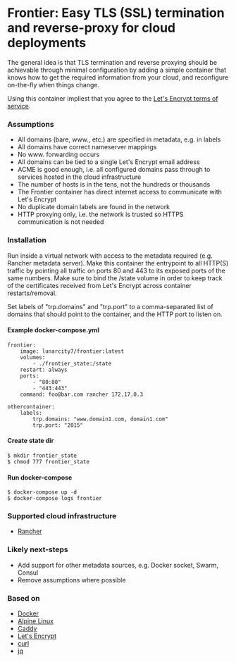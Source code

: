 # Frontier: Easy TLS (SSL) termination and reverse-proxy for cloud deployments

The general idea is that TLS termination and reverse proxying should be
achievable through minimal configuration by adding a simple container that knows
how to get the required information from your cloud, and reconfigure on-the-fly
when things change.

Using this container impliest that you agree to the [Let's Encrypt terms of
service](https://community.letsencrypt.org/tos).

### Assumptions
- All domains (bare, www., etc.) are specified in metadata, e.g. in labels
- All domains have correct nameserver mappings
- No www. forwarding occurs
- All domains can be tied to a single Let's Encrypt email address
- ACME is good enough, i.e. all configured domains pass through to services
  hosted in the cloud infrastructure
- The number of hosts is in the tens, not the hundreds or thousands
- The Frontier container has direct internet access to communicate with Let's
  Encrypt
- No duplicate domain labels are found in the network
- HTTP proxying only, i.e. the network is trusted so HTTPS communication is not
  needed


### Installation

Run inside a virtual network with access to the metadata required (e.g. Rancher
metadata server). Make this container the entrypoint to all HTTP(S) traffic by
pointing all traffic on ports 80 and 443 to its exposed ports of the same
numbers. Make sure to bind the /state volume in order to keep track of the
certificates received from Let's Encrypt across container restarts/removal.

Set labels of "trp.domains" and "trp.port" to a comma-separated list of domains
that should point to the container, and the HTTP port to listen on.

#### Example docker-compose.yml

    frontier:
        image: lunarcity7/frontier:latest
        volumes:
            - ./frontier_state:/state
        restart: always
        ports:
            - "80:80"
            - "443:443"
        command: foo@bar.com rancher 172.17.0.3

    othercontainer:
        labels:
            trp.domains: "www.domain1.com, domain1.com"
            trp.port: "2015"

#### Create state dir

    $ mkdir frontier_state
    $ chmod 777 frontier_state


#### Run docker-compose

    $ docker-compose up -d
    $ docker-compose logs frontier


### Supported cloud infrastructure
- [Rancher](http://rancher.com/)


### Likely next-steps
- Add support for other metadata sources, e.g. Docker socket, Swarm, Consul
- Remove assumptions where possible


### Based on
- [Docker](https://www.docker.com/)
- [Alpine Linux](https://alpinelinux.org/)
- [Caddy](https://caddyserver.com/)
- [Let's Encrypt](https://letsencrypt.org/)
- [curl](https://curl.haxx.se/)
- [jq](https://stedolan.github.io/jq/)
